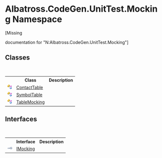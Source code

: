 # Albatross.CodeGen.UnitTest.Mocking Namespace
 

\[Missing <summary> documentation for "N:Albatross.CodeGen.UnitTest.Mocking"\]


## Classes
&nbsp;<table><tr><th></th><th>Class</th><th>Description</th></tr><tr><td>![Public class](media/pubclass.gif "Public class")</td><td><a href="F1FE54A6">ContactTable</a></td><td /></tr><tr><td>![Public class](media/pubclass.gif "Public class")</td><td><a href="D01C8340">SymbolTable</a></td><td /></tr><tr><td>![Public class](media/pubclass.gif "Public class")</td><td><a href="4DD77245">TableMocking</a></td><td /></tr></table>

## Interfaces
&nbsp;<table><tr><th></th><th>Interface</th><th>Description</th></tr><tr><td>![Public interface](media/pubinterface.gif "Public interface")</td><td><a href="D09FBB15">IMocking</a></td><td /></tr></table>&nbsp;
